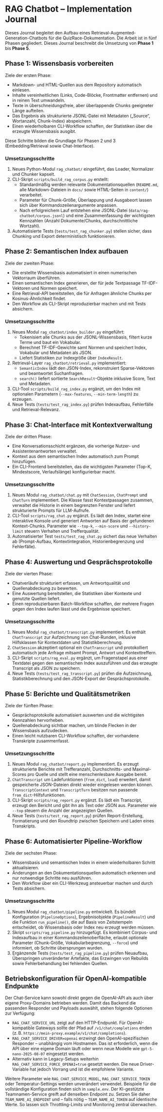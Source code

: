 # RAG Chatbot – Implementation Journal

Dieses Journal begleitet den Aufbau eines Retrieval-Augmented-Generation-Chatbots für die QuizRace-Dokumentation.
Die Arbeit ist in fünf Phasen gegliedert. Dieses Journal beschreibt die Umsetzung von **Phase 1** bis **Phase 5**.

## Phase 1: Wissensbasis vorbereiten

Ziele der ersten Phase:

- Markdown- und HTML-Quellen aus dem Repository automatisch einlesen.
- Inhalte vereinheitlichen (Links, Code-Blöcke, Frontmatter entfernen) und in reinen Text umwandeln.
- Texte in überschneidungsfreie, aber überlappende Chunks geeigneter Länge aufteilen.
- Das Ergebnis als strukturierte JSONL-Datei mit Metadaten („Source“, Wortanzahl, Chunk-Index) abspeichern.
- Einen wiederholbaren CLI-Workflow schaffen, der Statistiken über die erzeugte Wissensbasis ausgibt.

Diese Schritte bilden die Grundlage für Phasen 2 und 3 (Embedding/Retrieval sowie Chat-Interface).

### Umsetzungsschritte

1. Neues Python-Modul `rag_chatbot/` eingeführt, das Loader, Normalizer und Chunker kapselt.
2. CLI-Skript `scripts/build_rag_corpus.py` erstellt:
   - Standardmäßig werden relevante Dokumentationsquellen (`README.md`, alle Markdown-Dateien in `docs/` sowie HTML-Seiten in `content/`) verarbeitet.
   - Parameter für Chunk-Größe, Überlappung und Ausgabeort lassen sich über Kommandozeilenargumente anpassen.
   - Nach erfolgreichem Lauf entstehen eine JSONL-Datei (`data/rag-chatbot/corpus.jsonl`) und eine Zusammenfassung der wichtigsten Kennzahlen (Anzahl Dokumente/Chunks, durchschnittliche Wortzahl).
3. Automatisierte Tests (`tests/test_rag_chunker.py`) stellen sicher, dass Chunking und Export deterministisch funktionieren.

## Phase 2: Semantischen Index aufbauen

Ziele der zweiten Phase:

- Die erstellte Wissensbasis automatisiert in einen numerischen Vektorraum überführen.
- Einen semantischen Index generieren, der für jede Textpassage TF-IDF-Vektoren und Normen speichert.
- Eine Retrieval-API bereitstellen, die für Anfragen ähnliche Chunks per Kosinus-Ähnlichkeit findet.
- Den Workflow als CLI-Skript reproduzierbar machen und mit Tests absichern.

### Umsetzungsschritte

1. Neues Modul `rag_chatbot/index_builder.py` eingeführt:
   - Tokenisiert alle Chunks aus der JSONL-Wissensbasis, filtert kurze Terme und baut ein Vokabular.
   - Berechnet TF-IDF-Gewichte samt Normen und speichert Index, Vokabular und Metadaten als JSON.
   - Liefert Statistiken zur Indexgröße über `IndexResult`.
2. Retrieval-Layer `rag_chatbot/retrieval.py` implementiert:
   - `SemanticIndex` lädt den JSON-Index, rekonstruiert Sparse-Vektoren und beantwortet Suchanfragen.
   - `search()` liefert sortierte `SearchResult`-Objekte inklusive Score, Text und Metadaten.
3. CLI-Tool `scripts/build_rag_index.py` ergänzt, um den Index mit optionalen Parametern (`--max-features`,
   `--min-term-length`) zu erzeugen.
4. Neue Tests (`tests/test_rag_index.py`) prüfen Indexaufbau, Fehlerfälle und Retrieval-Relevanz.

## Phase 3: Chat-Interface mit Kontextverwaltung

Ziele der dritten Phase:

- Eine Konversationsschicht ergänzen, die vorherige Nutzer- und Assistentenantworten verwaltet.
- Kontext aus dem semantischen Index automatisch zum Prompt hinzufügen.
- Ein CLI-Frontend bereitstellen, das die wichtigsten Parameter (Top-K, Mindestscore, Verlaufslänge) konfigurierbar macht.

### Umsetzungsschritte

1. Neues Modul `rag_chatbot/chat.py` mit `ChatSession`, `ChatPrompt` und `ChatTurn` implementiert. Die Klasse fasst Kontextpassagen
   zusammen, verwaltet die Historie in einem begrenzten Fenster und liefert strukturierte Prompts für LLM-Aufrufe.
2. CLI-Tool `scripts/rag_chat.py` ergänzt. Es lädt den Index, startet eine interaktive Konsole und generiert Antworten auf Basis
   der gefundenen Kontext-Chunks. Parameter wie `--top-k`, `--min-score` und `--history-limit` steuern Verhalten und Trefferqualität.
3. Automatisierter Test `tests/test_rag_chat.py` sichert das neue Verhalten ab (Prompt-Aufbau, Kontextintegration,
   Historienbegrenzung und Fehlerfälle).

## Phase 4: Auswertung und Gesprächsprotokolle

Ziele der vierten Phase:

- Chatverläufe strukturiert erfassen, um Antwortqualität und Quellenabdeckung zu bewerten.
- Eine Auswertung bereitstellen, die Statistiken über Kontexte und genutzte Quellen liefert.
- Einen reproduzierbaren Batch-Workflow schaffen, der mehrere Fragen gegen den Index laufen lässt und die Ergebnisse speichert.

### Umsetzungsschritte

1. Neues Modul `rag_chatbot/transcript.py` implementiert. Es enthält `ChatTranscript` zur Aufzeichnung von Chat-Runden, inklusive Hilfsklassen für Kontextdaten und Statistikberechnung.
2. `ChatSession` akzeptiert optional ein `ChatTranscript` und protokolliert automatisch jede Anfrage mitsamt Prompt, Antwort und Kontexttreffern.
3. CLI-Skript `scripts/rag_eval.py` ergänzt, um Fragenstapel aus einer Textdatei gegen den semantischen Index auszuführen und das erzeugte Transcript als JSON zu speichern.
4. Neue Tests (`tests/test_rag_transcript.py`) prüfen die Aufzeichnung, Statistikberechnung und den JSON-Export der Gesprächsprotokolle.

## Phase 5: Berichte und Qualitätsmetriken

Ziele der fünften Phase:

- Gesprächsprotokolle automatisiert auswerten und die wichtigsten Kennzahlen hervorheben.
- Quellenabdeckung sichtbar machen, um blinde Flecken in der Wissensbasis aufzudecken.
- Einen leicht nutzbaren CLI-Workflow schaffen, der vorhandene Transkripte zusammenfasst.

### Umsetzungsschritte

1. Neues Modul `rag_chatbot/report.py` implementiert. Es erzeugt strukturierte Berichte mit Trefferanzahl, Durchschnitts- und Maximal-Scores pro Quelle und stellt eine menschenlesbare Ausgabe bereit.
2. `ChatTranscript` um Ladefunktionen (`from_dict`, `load`) erweitert, damit gespeicherte JSON-Dateien direkt wieder eingelesen werden können. `TranscriptContext` und `TranscriptTurn` besitzen nun passende `from_dict`-Hilfsfunktionen.
3. CLI-Skript `scripts/rag_report.py` ergänzt. Es lädt ein Transcript, erzeugt den Bericht und gibt ihn als Text oder JSON aus. Parameter wie `--top` steuern die Anzahl der angezeigten Quellen.
4. Neue Tests (`tests/test_rag_report.py`) prüfen Report-Erstellung, Formatierung und den Roundtrip zwischen Speichern und Laden eines Transkripts.

## Phase 6: Automatisierter Pipeline-Workflow

Ziele der sechsten Phase:

- Wissensbasis und semantischen Index in einem wiederholbaren Schritt aktualisieren.
- Änderungen an den Dokumentationsquellen automatisch erkennen und nur notwendige Schritte neu ausführen.
- Den Workflow über ein CLI-Werkzeug ansteuerbar machen und durch Tests absichern.

### Umsetzungsschritte

1. Neues Modul `rag_chatbot/pipeline.py` entwickelt. Es bündelt Konfiguration (`PipelineOptions`), Ergebnisobjekte (`PipelineResult`) und die Funktion `run_pipeline()`, die auf Basis von Zeitstempeln entscheidet, ob Wissensbasis oder Index neu erzeugt werden müssen.
2. Skript `scripts/rag_pipeline.py` hinzugefügt. Es kombiniert Corpus- und Indexaufbau in einer Kommandozeilenoberfläche, erlaubt optionale Parameter (Chunk-Größe, Vokabularbegrenzung, `--force`) und informiert, ob Schritte übersprungen wurden.
3. Ergänzende Tests (`tests/test_rag_pipeline.py`) prüfen Neuaufbau, Überspringen unveränderter Artefakte, das Erzwingen von Rebuilds sowie Fehlerbehandlung bei fehlenden Quellen.

## Betriebskonfiguration für OpenAI-kompatible Endpunkte

Der Chat-Service kann sowohl direkt gegen die OpenAI-API als auch über eigene Proxy-Domains betrieben werden. Damit das Backend
die passenden Responder und Payloads auswählt, stehen folgende Optionen zur Verfügung:

- `RAG_CHAT_SERVICE_URL` zeigt auf den HTTP-Endpunkt. Für OpenAI-kompatible Gateways sollte der Pfad auf `/v1/chat/completions`
  enden (z. B. `https://mein-proxy.example/v1/chat/completions`).
- `RAG_CHAT_SERVICE_DRIVER=openai` erzwingt den OpenAI-spezifischen Responder – unabhängig vom Hostnamen. Das ist erforderlich,
  wenn die API über eine eigene Domain läuft oder wenn neue Modelle wie `gpt-5-nano-2025-08-07` eingesetzt werden.
- Alternativ kann in Legacy-Setups weiterhin `RAG_CHAT_SERVICE_FORCE_OPENAI=true` gesetzt werden. Die neue Driver-Variable hat
  jedoch Vorrang und ist die empfohlene Variante.

Weitere Parameter wie `RAG_CHAT_SERVICE_MODEL`, `RAG_CHAT_SERVICE_TOKEN` oder Temperatur-Settings werden unverändert verwendet.
Beispiele für die vollständige Konfiguration finden sich in `sample.env`.
Der KI-gestützte Teamnamen-Service greift auf denselben Endpoint zu. Setzen Sie daher `TEAM_NAME_AI_ENDPOINT` und – falls nötig – `TEAM_NAME_AI_TOKEN` auf identische Werte. So lassen sich Throttling-Limits und Monitoring zentral überwachen.
